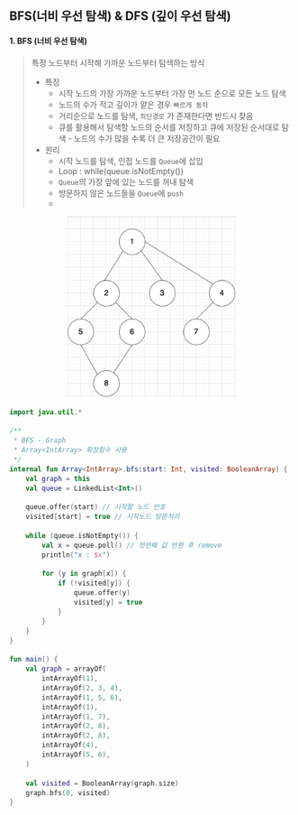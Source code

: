 ## BFS(너비 우선 탐색) & DFS (깊이 우선 탐색)

#### 1. BFS (너비 우선 탐색)

> 특정 노드부터 시작해 가까운 노드부터 탐색하는 방식
>
> - 특징
>   - 시작 노드의 가장 가까운 노드부터 가장 먼 노드 순으로 모든 노드 탐색
>   - 노드의 수가 적고 깊이가 얕은 경우 `빠르게 동작`
>   - 거리순으로 노드를 탐색, `최단경로` 가 존재한다면 반드시 찾음
>   - 큐를 활용해서 탐색할 노드의 순서를 저장하고 큐에 저장된 순서대로 탐색 - 노드의 수가 많을 수록 더 큰 저장공간이 필요
> - 원리
>   - 시작 노드를 탐색, 인접 노드를 `Queue`에 삽입
>   - Loop : while(queue.isNotEmpty())
>   - `Queue`의 가장 앞에 있는 노드를 꺼내 탐색
>   - 방문하지 않은 노드들을 `Queue`에 `push`
>   - 

<p align="center"><img src="../assets/graph.png" alt="graph" width="300" /></p>

```kotlin
import java.util.*

/**
 * BFS - Graph
 * Array<IntArray> 확장함수 사용
 */
internal fun Array<IntArray>.bfs(start: Int, visited: BooleanArray) {
    val graph = this
    val queue = LinkedList<Int>()

    queue.offer(start) // 시작할 노드 번호
    visited[start] = true // 시작노드 방문처리

    while (queue.isNotEmpty()) {
        val x = queue.poll() // 첫번째 값 반환 후 remove
        println("x : $x")

        for (y in graph[x]) {
            if (!visited[y]) {
                queue.offer(y)
                visited[y] = true
            }
        }
    }
}

fun main() {
    val graph = arrayOf(
        intArrayOf(1),
        intArrayOf(2, 3, 4),
        intArrayOf(1, 5, 6),
        intArrayOf(1),
        intArrayOf(1, 7),
        intArrayOf(2, 8),
        intArrayOf(2, 8),
        intArrayOf(4),
        intArrayOf(5, 6),
    )

    val visited = BooleanArray(graph.size)
    graph.bfs(0, visited)
}
```

